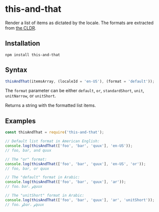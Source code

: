 # this-and-that

Render a list of items as dictated by the locale. The formats are extracted from
[the
CLDR](http://cldr.unicode.org/development/development-process/design-proposals/list-formatting).

## Installation

```
npm install this-and-that
```

## Syntax

```js
thisAndThat(itemsArray, (localeId = 'en-US'), (format = 'default'));
```

The `format` parameter can be either `default`, `or`, `standardShort`, `unit`,
`unitNarrow`, or `unitShort`.

Returns a string with the formatted list items.

## Examples

```js
const thisAndThat = require('this-and-that');

// Default list format in American English:
console.log(thisAndThat(['foo', 'bar', 'quux'], 'en-US'));
// foo, bar, and quux

// The "or" format:
console.log(thisAndThat(['foo', 'bar', 'quux'], 'en-US', 'or'));
// foo, bar, or quux

// The "default" format in Arabic:
console.log(thisAndThat(['foo', 'bar', 'quux'], 'ar'));
// foo، bar، وquux

// The "unitShort" format in Arabic:
console.log(thisAndThat(['foo', 'bar', 'quux'], 'ar', 'unitShort'));
// foo، وbar، وquux
```
